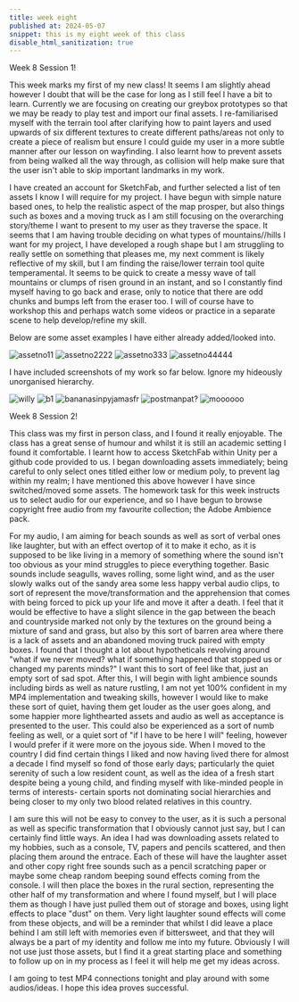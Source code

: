 ```yaml
---
title: week eight
published at: 2024-05-07
snippet: this is my eight week of this class
disable_html_sanitization: true
---
```


Week 8 Session 1!

This week marks my first of my new class! It seems I am slightly ahead however I doubt that will be the
case for long as I still feel I have a bit to learn. Currently we are focusing on creating our
greybox prototypes so that we may be ready to play test and import our final assets. I re-familiarised
myself with the terrain tool after clarifying how to paint layers and used upwards of six different
textures to create different paths/areas not only to create a piece of realism but ensure I could
guide my user in a more subtle manner after our lesson on wayfinding. I also learnt how to prevent
assets from being walked all the way through, as collision will help make sure that the user isn't
able to skip important landmarks in my work. 

I have created an account for SketchFab, and further selected a list of ten assets I know I will require
for my project. I have begun with simple nature based ones, to help the realistic aspect of the map 
prosper, but also things such as boxes and a moving truck as I am still focusing on the overarching
story/theme I want to present to my user as they traverse the space. It seems that I am having trouble
deciding on what types of mountains//hills I want for my project, I have developed a rough shape but I
am struggling to really settle on something that pleases me, my next comment is likely reflective of
my skill, but I am finding the raise/lower terrain tool quite temperamental. It seems to be quick to 
create a messy wave of tall mountains or clumps of risen ground in an instant, and so I constantly
find myself having to go back and erase, only to notice that there are odd chunks and bumps left from
the eraser too. I will of course have to workshop this and perhaps watch some videos or practice in a
separate scene to help develop/refine my skill. 

Below are some asset examples I have either already added/looked into.

![assetno11](/w8s1/IMG_4056.PNG)
![assetno2222](/w8s1/IMG_4057.PNG)
![assetno333](/w8s1/IMG_4059.PNG)
![assetno44444](w8s1/IMG_4058.PNG)

I have included screenshots of my work so far below. Ignore my hideously unorganised hierarchy. 

![willy](/w8s1/1.png)
![b1](/w8s1/2.png)
![bananasinpyjamasfr](/w8s1/3.png)
![postmanpat?](w8s1/4.png)
![moooooo](w8s1/5.png)

Week 8 Session 2!

This class was my first in person class, and I found it really enjoyable. The class has a great sense of
humour and whilst it is still an academic setting I found it comfortable. I learnt how to access 
SketchFab within Unity per a github code provided to us. I began downloading assets immediately; being
careful to only select ones titled either low or medium poly, to prevent lag within my realm; I have
mentioned this above however I have since switched/moved some assets. The homework task for this week
instructs us to select audio for our experience, and so I have begun to browse copyright free audio
from my favourite collection; the Adobe Ambience pack. 

For my audio, I am aiming for beach sounds as well as sort of verbal ones like laughter, but with an
effect overtop of it to make it echo, as it is supposed to be like living in a memory of something
where the sound isn't too obvious as your mind struggles to piece everything together. Basic sounds
include seagulls, waves rolling, some light wind, and as the user slowly walks out of the sandy area
some less happy verbal audio clips, to sort of represent the move/transformation and the apprehension
that comes with being forced to pick up your life and move it after a death. 
I feel that it would be effective to have a slight silence in the gap between the beach and countryside
marked not only by the textures on the ground being a mixture of sand and grass, but also by this sort 
of barren area where there is a lack of assets and an abandoned moving truck paired with empty boxes. 
I found that I thought a lot about hypotheticals revolving around "what if we never moved? what if
something happened that stopped us or changed my parents minds?" I want this to sort of feel like that,
just an empty sort of sad spot. 
After this, I will begin with light ambience sounds including birds as well as nature rustling, I am not
yet 100% confident in my MP4 implementation and tweaking skills, however I would like to make these
sort of quiet, having them get louder as the user goes along, and some happier more lighthearted assets
and audio as well as acceptance is presented to the user. This could also be experienced as a sort of 
numb feeling as well, or a quiet sort of "if I have to be here I will" feeling, however I would prefer
if it were more on the joyous side. 
When I moved to the country I did find certain things I liked and now having lived there for almost a 
decade I find myself so fond of those early days; particularly the quiet serenity of such a low 
resident count, as well as the idea of a fresh start despite being a young child, and finding myself
with like-minded people in terms of interests- certain sports not dominating social hierarchies and
being closer to my only two blood related relatives in this country. 

I am sure this will not be easy to convey to the user, as it is such a personal as well as specific
transformation that I obviously cannot just say, but I can certainly find little ways. An idea I had
was downloading assets related to my hobbies, such as a console, TV, papers and pencils scattered, 
and then placing them around the entrace. Each of these will have the laughter asset and other copy
right free sounds such as a pencil scratching paper or maybe some cheap random beeping sound effects
coming from the console. I will then place the boxes in the rural section, representing the other half
of my transformation and where I found myself, but I will place them as though I have just pulled them
out of storage and boxes, using light effects to place "dust" on them. Very light laughter sound effects
will come from these objects, and will be a reminder that whilst I did leave a place behind I am still
left with memories even if bittersweet, and that they will always be a part of my identity and follow
me into my future. Obviously I will not use just those assets, but I find it a great starting place and
something to follow up on in my process as I feel it will help me get my ideas across.

I am going to test MP4 connections tonight and play around with some audios/ideas. I hope this idea
proves successful. 

